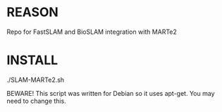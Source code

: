 # REASON

Repo for FastSLAM and BioSLAM integration with MARTe2

# INSTALL

./SLAM-MARTe2.sh

BEWARE! This script was written for Debian so it uses apt-get. You may need to change this.

